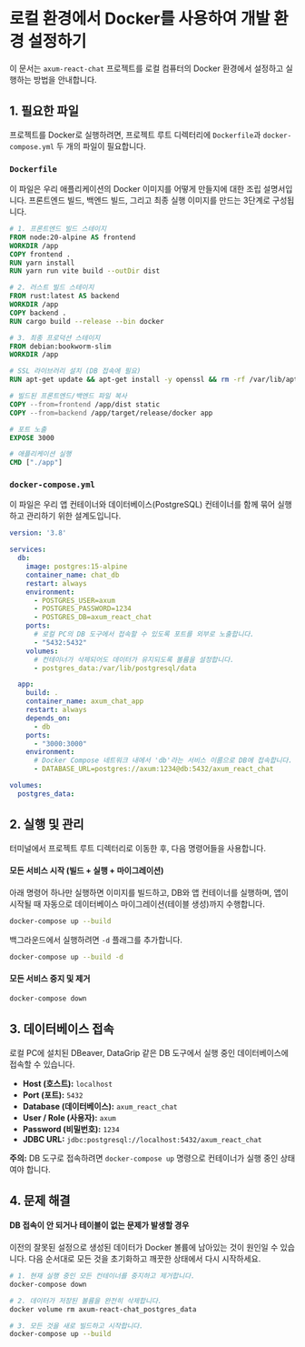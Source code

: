 # 로컬 환경에서 Docker를 사용하여 개발 환경 설정하기

이 문서는 `axum-react-chat` 프로젝트를 로컬 컴퓨터의 Docker 환경에서 설정하고 실행하는 방법을 안내합니다.

## 1. 필요한 파일

프로젝트를 Docker로 실행하려면, 프로젝트 루트 디렉터리에 `Dockerfile`과 `docker-compose.yml` 두 개의 파일이 필요합니다.

### `Dockerfile`

이 파일은 우리 애플리케이션의 Docker 이미지를 어떻게 만들지에 대한 조립 설명서입니다. 프론트엔드 빌드, 백엔드 빌드, 그리고 최종 실행 이미지를 만드는 3단계로 구성됩니다.

```dockerfile
# 1. 프론트엔드 빌드 스테이지
FROM node:20-alpine AS frontend
WORKDIR /app
COPY frontend .
RUN yarn install
RUN yarn run vite build --outDir dist

# 2. 러스트 빌드 스테이지
FROM rust:latest AS backend
WORKDIR /app
COPY backend .
RUN cargo build --release --bin docker

# 3. 최종 프로덕션 스테이지
FROM debian:bookworm-slim
WORKDIR /app

# SSL 라이브러리 설치 (DB 접속에 필요)
RUN apt-get update && apt-get install -y openssl && rm -rf /var/lib/apt/lists/*

# 빌드된 프론트엔드/백엔드 파일 복사
COPY --from=frontend /app/dist static
COPY --from=backend /app/target/release/docker app

# 포트 노출
EXPOSE 3000

# 애플리케이션 실행
CMD ["./app"]
```

### `docker-compose.yml`

이 파일은 우리 앱 컨테이너와 데이터베이스(PostgreSQL) 컨테이너를 함께 묶어 실행하고 관리하기 위한 설계도입니다.

```yaml
version: '3.8'

services:
  db:
    image: postgres:15-alpine
    container_name: chat_db
    restart: always
    environment:
      - POSTGRES_USER=axum
      - POSTGRES_PASSWORD=1234
      - POSTGRES_DB=axum_react_chat
    ports:
      # 로컬 PC의 DB 도구에서 접속할 수 있도록 포트를 외부로 노출합니다.
      - "5432:5432"
    volumes:
      # 컨테이너가 삭제되어도 데이터가 유지되도록 볼륨을 설정합니다.
      - postgres_data:/var/lib/postgresql/data

  app:
    build: .
    container_name: axum_chat_app
    restart: always
    depends_on:
      - db
    ports:
      - "3000:3000"
    environment:
      # Docker Compose 네트워크 내에서 'db'라는 서비스 이름으로 DB에 접속합니다.
      - DATABASE_URL=postgres://axum:1234@db:5432/axum_react_chat

volumes:
  postgres_data:
```

## 2. 실행 및 관리

터미널에서 프로젝트 루트 디렉터리로 이동한 후, 다음 명령어들을 사용합니다.

#### 모든 서비스 시작 (빌드 + 실행 + 마이그레이션)

아래 명령어 하나만 실행하면 이미지를 빌드하고, DB와 앱 컨테이너를 실행하며, 앱이 시작될 때 자동으로 데이터베이스 마이그레이션(테이블 생성)까지 수행합니다.

```bash
docker-compose up --build
```

백그라운드에서 실행하려면 `-d` 플래그를 추가합니다.

```bash
docker-compose up --build -d
```

#### 모든 서비스 중지 및 제거

```bash
docker-compose down
```

## 3. 데이터베이스 접속

로컬 PC에 설치된 DBeaver, DataGrip 같은 DB 도구에서 실행 중인 데이터베이스에 접속할 수 있습니다.

*   **Host (호스트):** `localhost`
*   **Port (포트):** `5432`
*   **Database (데이터베이스):** `axum_react_chat`
*   **User / Role (사용자):** `axum`
*   **Password (비밀번호):** `1234`
*   **JDBC URL:** `jdbc:postgresql://localhost:5432/axum_react_chat`

**주의:** DB 도구로 접속하려면 `docker-compose up` 명령으로 컨테이너가 실행 중인 상태여야 합니다.

## 4. 문제 해결

#### DB 접속이 안 되거나 테이블이 없는 문제가 발생할 경우

이전의 잘못된 설정으로 생성된 데이터가 Docker 볼륨에 남아있는 것이 원인일 수 있습니다. 다음 순서대로 모든 것을 초기화하고 깨끗한 상태에서 다시 시작하세요.

```bash
# 1. 현재 실행 중인 모든 컨테이너를 중지하고 제거합니다.
docker-compose down

# 2. 데이터가 저장된 볼륨을 완전히 삭제합니다.
docker volume rm axum-react-chat_postgres_data

# 3. 모든 것을 새로 빌드하고 시작합니다.
docker-compose up --build
``` 